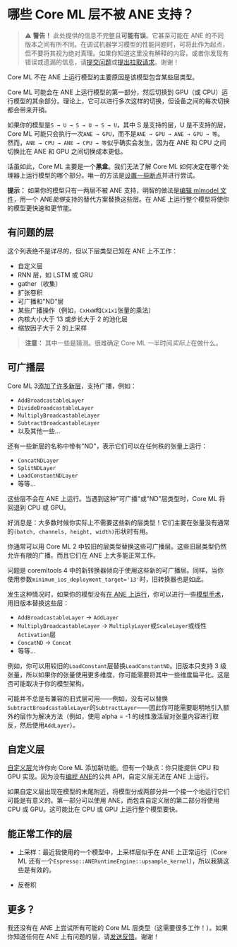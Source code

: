 # 哪些 Core ML 层不被 ANE 支持？

> :warning: **警告！** 此处提供的信息不完整且**可能有误**。它甚至可能在 ANE 的不同版本之间有所不同。在调试机器学习模型的性能问题时，可将此作为起点，但不要将其视为绝对真理。如果你知道这里没有解释的内容，或者你发现有错误或遗漏的信息，请[提交问题](https://github.com/hollance/neural-engine/issues)或[提出拉取请求](https://github.com/hollance/neural-engine/pulls)。谢谢！

Core ML 不在 ANE 上运行模型的主要原因是该模型包含某些层类型。

Core ML 可能会在 ANE 上运行模型的第一部分，然后切换到 GPU（或 CPU）运行模型的其余部分。理论上，它可以进行多次这样的切换，但设备之间的每次切换都会带来开销。

如果你的模型是`S → U → S → U → S → U`，其中 S 是支持的层，U 是不支持的层，Core ML 可能只会执行一次`ANE → GPU`，而不是`ANE → GPU → ANE → GPU → 等`。然而，`ANE → CPU → ANE → CPU → 等`似乎确实会发生，因为在 ANE 和 CPU 之间切换比在 ANE 和 GPU 之间切换成本更低。

话虽如此，Core ML 主要是一个**黑盒**。我们无法了解 Core ML 如何决定在哪个处理器上运行模型的哪个部分。唯一的方法是[设置一些断点](is-model-using-ane.md)并进行尝试。

**提示：** 如果你的模型只有一两层不被 ANE 支持，明智的做法是[编辑 mlmodel 文件](https://leanpub.com/coreml-survival-guide)，用一个 ANE*能够*支持的替代方案替换这些层。在 ANE 上运行整个模型将使你的模型更快速和更节能。

## 有问题的层

这个列表绝不是详尽的，但以下层类型已知在 ANE 上不工作：

- 自定义层
- RNN 层，如 LSTM 或 GRU
- gather（收集）
- 扩张卷积
- 可广播和"ND"层
- 某些广播操作（例如，`CxHxW`和`Cx1x1`张量的乘法）
- 内核大小大于 13 或步长大于 2 的池化层
- 缩放因子大于 2 的上采样

> **注意：** 其中一些是猜测。很难确定 Core ML 一半时间*实际上*在做什么。

## 可广播层

Core ML 3[添加了许多新层](https://machinethink.net/blog/new-in-coreml3/)，支持广播，例如：

- `AddBroadcastableLayer`
- `DivideBroadcastableLayer`
- `MultiplyBroadcastableLayer`
- `SubtractBroadcastableLayer`
- 以及其他一些...

还有一些新层的名称中带有"ND"，表示它们可以在任何秩的张量上运行：

- `ConcatNDLayer`
- `SplitNDLayer`
- `LoadConstantNDLayer`
- 等等...

这些层不会在 ANE 上运行。当遇到这种"可广播"或"ND"层类型时，Core ML 将回退到 CPU 或 GPU。

好消息是：大多数时候你实际上不需要这些新的层类型！它们主要在张量没有通常的`(batch, channels, height, width)`形状时有用。

你通常可以用 Core ML 2 中较旧的层类型替换这些可广播层。这些旧层类型仍然允许有限的广播。而且它们在 ANE 上大多能正常工作。

问题是 coremltools 4 中的新转换器倾向于使用这些新的可广播层。同样，当你使用参数`minimum_ios_deployment_target='13'`时，旧转换器也是如此。

发生这种情况时，如果你的模型没有[在 ANE 上运行](is-model-using-ane.md)，你可以进行一些[模型手术](model-surgery.md)，用旧版本替换这些层：

- `AddBroadcastableLayer` → `AddLayer`
- `MultiplyBroadcastableLayer` → `MultiplyLayer`或`ScaleLayer`或线性`Activation`层
- `ConcatND` → `Concat`
- 等等...

例如，你可以用较旧的`LoadConstant`层替换`LoadConstantND`。旧版本只支持 3 级张量，所以如果你的张量使用更多维度，你可能需要将其中一些维度扁平化。这是否可能取决于你的模型架构。

可能并不总是有兼容的旧式层可用——例如，没有可以替换`SubtractBroadcastableLayer`的`SubtractLayer`——因此你可能需要聪明地引入额外的层作为解决方法（例如，使用 alpha = -1 的线性激活层对张量内容进行取反，然后使用`AddLayer`）。

## 自定义层

[自定义层](https://machinethink.net/blog/coreml-custom-layers/)允许你向 Core ML 添加新功能。但有一个缺点：你只能提供 CPU 和 GPU 实现。因为没有[编程 ANE](programming-ane.md)的公共 API，自定义层无法在 ANE 上运行。

如果自定义层出现在模型的末尾附近，将模型分成两部分并一个接一个地运行它们可能是有意义的。第一部分可以使用 ANE，而包含自定义层的第二部分将使用 CPU 或 GPU。这可能比在 CPU 或 GPU 上运行整个模型要快。

## 能正常工作的层

- 上采样：最近我使用的一个模型中，上采样层似乎在 ANE 上正常运行（Core ML 还有一个`Espresso::ANERuntimeEngine::upsample_kernel`），所以我猜这些是有效的。

- 反卷积

## 更多？

我还没有在 ANE 上尝试所有可能的 Core ML 层类型（这需要很多工作！）。如果你知道任何在 ANE 上有问题的层，请[发送反馈](https://github.com/hollance/neural-engine/issues)。谢谢！
